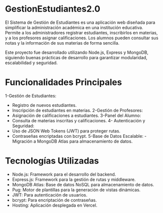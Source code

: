 # GestionEstudiantes2.0

El Sistema de Gestión de Estudiantes es una aplicación web diseñada para simplificar la administración académica en una institución educativa. Permite a los administradores registrar estudiantes, inscribirlos en materias, y a los profesores asignar calificaciones. Los alumnos pueden consultar sus notas y la información de sus materias de forma sencilla.

Este proyecto fue desarrollado utilizando Node.js, Express y MongoDB, siguiendo buenas prácticas de desarrollo para garantizar modularidad, escalabilidad y seguridad.

# Funcionalidades Principales
1-Gestión de Estudiantes: 
- Registro de nuevos estudiantes.
- Inscripción de estudiantes en materias.
2-Gestión de Profesores:
- Asignación de calificaciones a estudiantes.
3-Panel del Alumno:
- Consulta de materias inscritas y calificaciones.
4- Autenticación y Seguridad:
- Uso de JSON Web Tokens (JWT) para proteger rutas.
- Contraseñas encriptadas con bcrypt.
5-Base de Datos Escalable:
-Migración a MongoDB Atlas para almacenamiento de datos.

# Tecnologías Utilizadas
- Node.js: Framework para el desarrollo del backend.
- Express.js: Framework para la gestión de rutas y middleware.
- MongoDB Atlas: Base de datos NoSQL para almacenamiento de datos.
- Pug: Motor de plantillas para la generación de vistas dinámicas.
- JWT: Para autenticación de usuarios.
- bcrypt: Para encriptación de contraseñas.
- Hosting: Aplicación desplegada en Vercel.
